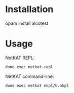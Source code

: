# Installation

opam install alcotest


# Usage

NetKAT REPL:

```
dune exec netkat-repl
```

NetKAT command-line:

```
dune exec netkat nkpl/b.nkpl
```
